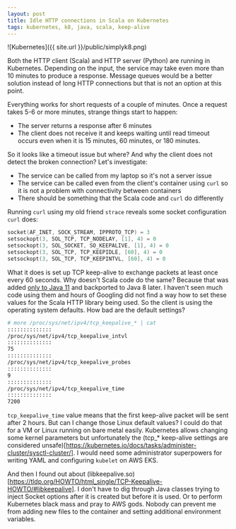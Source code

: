 ```yaml
---
layout: post
title: Idle HTTP connections in Scala on Kubernetes
tags: kubernetes, k8, java, scala, keep-alive
---
```


![Kubernetes]({{ site.url }}/public/simplyk8.png)

Both the HTTP client (Scala) and HTTP server (Python) are running in Kubernetes. Depending on the input, the service may take even more than 10 minutes to produce a response. Message queues would be a better solution instead of long HTTP connections but that is not an option at this point.

Everything works for short requests of a couple of minutes. Once a request takes 5-6 or more minutes, strange things start to happen:

- The server returns a response after 6 minutes
- The client does not receive it and keeps waiting until read timeout occurs even when it is 15 minutes, 60 minutes, or 180 minutes.

So it looks like a timeout issue but where? And why the client does not detect the broken connection? Let's investigate:

- The service can be called from my laptop so it's not a server issue
- The service can be called even from the client's container using `curl` so it is not a problem with connectivity between containers
- There should be something that the Scala code and `curl` do differently

Running `curl` using my old friend `strace` reveals some socket configuration `curl` does:

```c
socket(AF_INET, SOCK_STREAM, IPPROTO_TCP) = 3
setsockopt(3, SOL_TCP, TCP_NODELAY, [1], 4) = 0
setsockopt(3, SOL_SOCKET, SO_KEEPALIVE, [1], 4) = 0
setsockopt(3, SOL_TCP, TCP_KEEPIDLE, [60], 4) = 0
setsockopt(3, SOL_TCP, TCP_KEEPINTVL, [60], 4) = 0
```

What it does is set up TCP keep-alive to exchange packets at least once every 60 seconds. Why doesn't Scala code do the same? Because that was added [only to Java 11](https://docs.oracle.com/en/java/javase/11/docs/api/jdk.net/jdk/net/ExtendedSocketOptions.html) and backported to Java 8 later. I haven't seen much code using them and hours of Googling did not find a way how to set these values for the Scala HTTP library being used. So the client is using the operating system defaults. How bad are the default settings?

```bash
# more /proc/sys/net/ipv4/tcp_keepalive_* | cat
::::::::::::::
/proc/sys/net/ipv4/tcp_keepalive_intvl
::::::::::::::
75
::::::::::::::
/proc/sys/net/ipv4/tcp_keepalive_probes
::::::::::::::
9
::::::::::::::
/proc/sys/net/ipv4/tcp_keepalive_time
::::::::::::::
7200
```

`tcp_keepalive_time` value means that the first keep-alive packet will be sent after 2 hours. But can I change those Linux default values? I could do that for a VM or Linux running on bare metal easily. Kubernetes allows changing some kernel parameters but unfortunately the (tcp_* keep-alive settings are considered unsafe)[https://kubernetes.io/docs/tasks/administer-cluster/sysctl-cluster/]. I would need some administrator superpowers for writing YAML and configuring `kubelet` on AWS EKS.

And then I found out about (libkeepalive.so)[https://tldp.org/HOWTO/html_single/TCP-Keepalive-HOWTO/#libkeepalive]. I don't have to dig through Java classes trying to inject Socket options after it is created but before it is used. Or to perform Kubernetes black mass and pray to AWS gods. Nobody can prevent me from adding new files to the container and setting additional environment variables.
